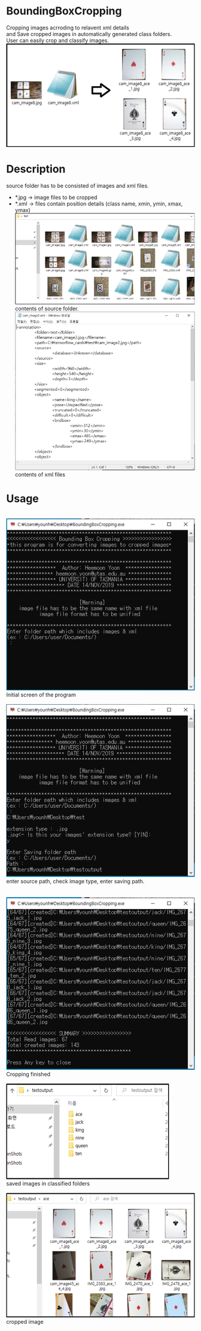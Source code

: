 # BoundingBoxCropping
Cropping images acrroding to relavent xml details\
and Save cropped images in automatically generated class folders.\
User can easily crop and classify images.\
![picture](https://github.com/boguss1225/BoundingBoxCropping/blob/master/ScreenShots/capture7.png)

# Description
source folder has to be consisted of images and xml files.
* *.jpg           -> image files to be cropped
* *.xml           -> files contain position details (class name, xmin, ymin, xmax, ymax)
![picture](https://github.com/boguss1225/BoundingBoxCropping/blob/master/ScreenShots/capture1.PNG)
\
contents of source folder.
\
![picture](https://github.com/boguss1225/BoundingBoxCropping/blob/master/ScreenShots/capture11.PNG)
\
contents of xml files

# Usage
\
![picture](https://github.com/boguss1225/BoundingBoxCropping/blob/master/ScreenShots/capture2.PNG)
\
Initial screen of the program
\
\
![picture](https://github.com/boguss1225/BoundingBoxCropping/blob/master/ScreenShots/capture3.PNG)
\
enter source path, check image type, enter saving path.  
\
\
![picture](https://github.com/boguss1225/BoundingBoxCropping/blob/master/ScreenShots/capture4.PNG)
\
Cropping finished
\
\
![picture](https://github.com/boguss1225/BoundingBoxCropping/blob/master/ScreenShots/capture5.PNG)
\
saved images in classified folders
\
\
![picture](https://github.com/boguss1225/BoundingBoxCropping/blob/master/ScreenShots/capture6.PNG)
\
cropped image
